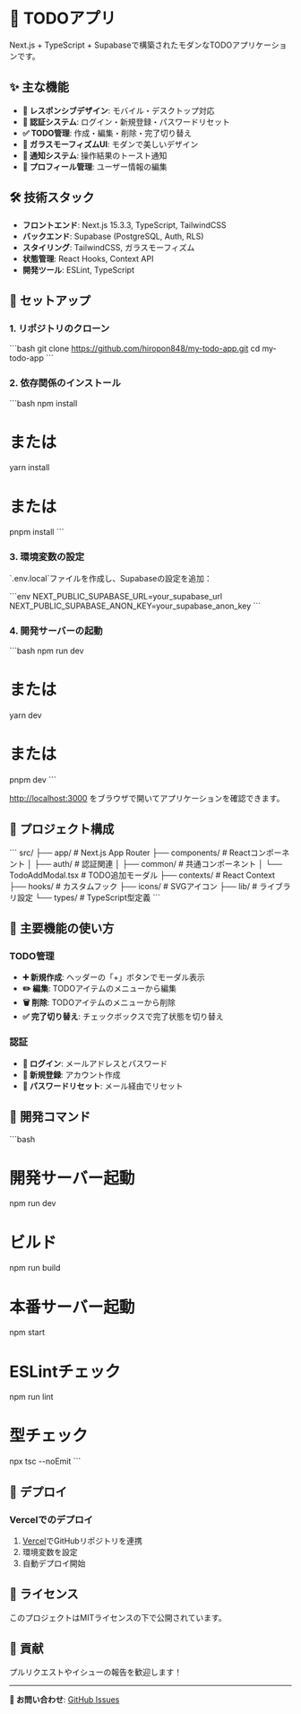 # 📝 TODOアプリ

Next.js + TypeScript + Supabaseで構築されたモダンなTODOアプリケーションです。

## ✨ 主な機能

- **📱 レスポンシブデザイン**: モバイル・デスクトップ対応
- **🔐 認証システム**: ログイン・新規登録・パスワードリセット
- **✅ TODO管理**: 作成・編集・削除・完了切り替え
- **🎨 ガラスモーフィズムUI**: モダンで美しいデザイン
- **🔔 通知システム**: 操作結果のトースト通知
- **👤 プロフィール管理**: ユーザー情報の編集

## 🛠️ 技術スタック

- **フロントエンド**: Next.js 15.3.3, TypeScript, TailwindCSS
- **バックエンド**: Supabase (PostgreSQL, Auth, RLS)
- **スタイリング**: TailwindCSS, ガラスモーフィズム
- **状態管理**: React Hooks, Context API
- **開発ツール**: ESLint, TypeScript

## 🚀 セットアップ

### 1. リポジトリのクローン

\`\`\`bash
git clone https://github.com/hiropon848/my-todo-app.git
cd my-todo-app
\`\`\`

### 2. 依存関係のインストール

\`\`\`bash
npm install
# または
yarn install
# または
pnpm install
\`\`\`

### 3. 環境変数の設定

\`.env.local\`ファイルを作成し、Supabaseの設定を追加：

\`\`\`env
NEXT_PUBLIC_SUPABASE_URL=your_supabase_url
NEXT_PUBLIC_SUPABASE_ANON_KEY=your_supabase_anon_key
\`\`\`

### 4. 開発サーバーの起動

\`\`\`bash
npm run dev
# または
yarn dev
# または
pnpm dev
\`\`\`

[http://localhost:3000](http://localhost:3000) をブラウザで開いてアプリケーションを確認できます。

## 📂 プロジェクト構成

\`\`\`
src/
├── app/                 # Next.js App Router
├── components/          # Reactコンポーネント
│   ├── auth/           # 認証関連
│   ├── common/         # 共通コンポーネント
│   └── TodoAddModal.tsx # TODO追加モーダル
├── contexts/           # React Context
├── hooks/              # カスタムフック
├── icons/              # SVGアイコン
├── lib/                # ライブラリ設定
└── types/              # TypeScript型定義
\`\`\`

## 🎯 主要機能の使い方

### TODO管理
- **➕ 新規作成**: ヘッダーの「+」ボタンでモーダル表示
- **✏️ 編集**: TODOアイテムのメニューから編集
- **🗑️ 削除**: TODOアイテムのメニューから削除
- **✅ 完了切り替え**: チェックボックスで完了状態を切り替え

### 認証
- **🔑 ログイン**: メールアドレスとパスワード
- **📝 新規登録**: アカウント作成
- **🔄 パスワードリセット**: メール経由でリセット

## 🧪 開発コマンド

\`\`\`bash
# 開発サーバー起動
npm run dev

# ビルド
npm run build

# 本番サーバー起動
npm start

# ESLintチェック
npm run lint

# 型チェック
npx tsc --noEmit
\`\`\`

## 🚢 デプロイ

### Vercelでのデプロイ

1. [Vercel](https://vercel.com)でGitHubリポジトリを連携
2. 環境変数を設定
3. 自動デプロイ開始

## 📄 ライセンス

このプロジェクトはMITライセンスの下で公開されています。

## 🤝 貢献

プルリクエストやイシューの報告を歓迎します！

---

**📧 お問い合わせ**: [GitHub Issues](https://github.com/hiropon848/my-todo-app/issues)
